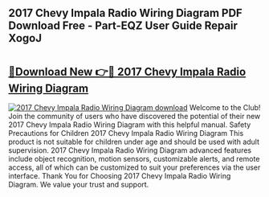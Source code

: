 ## 2017 Chevy Impala Radio Wiring Diagram PDF Download Free - Part-EQZ User Guide Repair XogoJ

# <h2><a href="http://dfk1bs3.blite.top/?on=2017+Chevy+Impala+Radio+Wiring+Diagram">🔗Download New 👉🔴 2017 Chevy Impala Radio Wiring Diagram</a></h2>

[![2017 Chevy Impala Radio Wiring Diagram download](https://i.imgur.com/lujVjoI.png)](http://dfk1bs3.blite.top/?on=2017+Chevy+Impala+Radio+Wiring+Diagram)
Welcome to the Club! Join the community of users who have discovered the potential of their new 2017 Chevy Impala Radio Wiring Diagram with this helpful manual. Safety Precautions for Children 2017 Chevy Impala Radio Wiring Diagram This product is not suitable for children under age and should be used with adult supervision. 2017 Chevy Impala Radio Wiring Diagram advanced features include object recognition, motion sensors, customizable alerts, and remote access, all of which can be customized to suit your preferences via the user interface. Thank You for Choosing 2017 Chevy Impala Radio Wiring Diagram. We value your trust and support.
